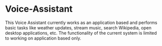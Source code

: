 # Voice-Assistant
This Voice Assistant  currently works as an application based and performs basic tasks like weather updates, stream music, search Wikipedia, open desktop applications, etc. The functionality of the current system is limited to working on application based only.
